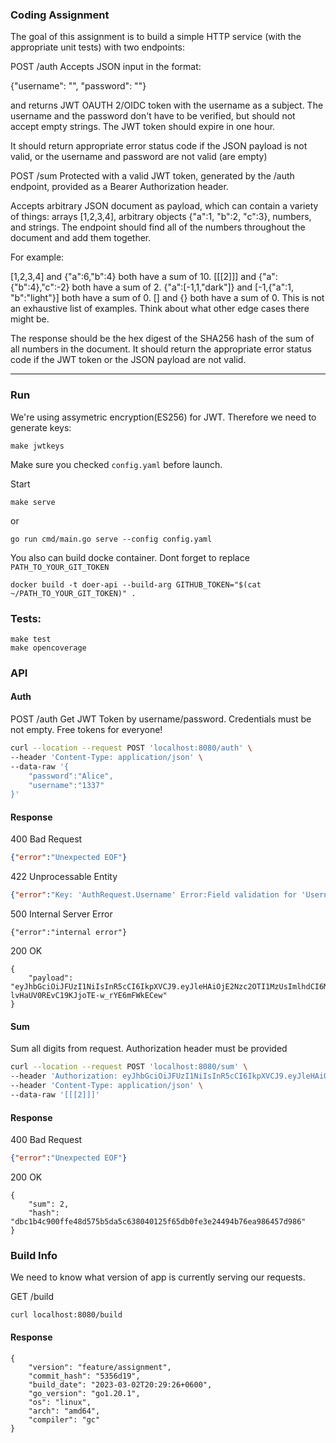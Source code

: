 ### Coding Assignment
The goal of this assignment is to build a simple HTTP service (with the appropriate unit tests) with two endpoints:

POST /auth
Accepts JSON input in the format:

{"username": "<user name>", "password": "<user password>"}

and returns JWT OAUTH 2/OIDC token with the username as a subject. The username and the password don't have to be verified, but should not accept empty strings. The JWT token should expire in one hour.

It should return appropriate error status code if the JSON payload is not valid, or the username and password are not valid (are empty)

POST /sum
Protected with a valid JWT token, generated by the /auth endpoint, provided as a Bearer Authorization header.

Accepts arbitrary JSON document as payload, which can contain a variety of things: arrays [1,2,3,4], arbitrary objects {"a":1, "b":2, "c":3}, numbers, and strings. The endpoint should find all of the numbers throughout the document and add them together.

For example:

[1,2,3,4] and {"a":6,"b":4} both have a sum of 10.
[[[2]]] and {"a":{"b":4},"c":-2} both have a sum of 2.
{"a":[-1,1,"dark"]} and [-1,{"a":1, "b":"light"}] both have a sum of 0.
[] and {} both have a sum of 0.
This is not an exhaustive list of examples. Think about what other edge cases there might be.

The response should be the hex digest of the SHA256 hash of the sum of all numbers in the document. It should return the appropriate error status code if the JWT token or the JSON payload are not valid.

-----------------------------------------------------------------

### Run

We're using assymetric encryption(ES256) for JWT. Therefore we need to generate keys:
```
make jwtkeys
```

Make sure you checked `config.yaml` before launch.

Start 
```
make serve
```
or
```
go run cmd/main.go serve --config config.yaml
```

You also can build docke container. Dont forget to replace `PATH_TO_YOUR_GIT_TOKEN`
```
docker build -t doer-api --build-arg GITHUB_TOKEN="$(cat ~/PATH_TO_YOUR_GIT_TOKEN)" .
```

### Tests:
```
make test
make opencoverage
```


### API
#### Auth 
POST /auth
Get JWT Token by username/password. Credentials must be not empty. Free tokens for everyone!
```bash
curl --location --request POST 'localhost:8080/auth' \
--header 'Content-Type: application/json' \
--data-raw '{
    "password":"Alice",
    "username":"1337"
}'
```

#### Response
400 Bad Request
```json
{"error":"Unexpected EOF"}
```
422 Unprocessable Entity
```json
{"error":"Key: 'AuthRequest.Username' Error:Field validation for 'Username' failed on the 'required' tag"}
```
500 Internal Server Error
```
{"error":"internal error"}
```

200 OK
```
{
    "payload": "eyJhbGciOiJFUzI1NiIsInR5cCI6IkpXVCJ9.eyJleHAiOjE2Nzc2OTI1MzUsImlhdCI6MTY3NzY4ODkzNSwiaXNzIjoiZG9lci5hdXRoIiwic3ViIjoiMiJ9.IHx0zP00Ef6uAeOAVWSpyDFehYM2OkBazke5m_pTSGoYduipMjp-lvHaUV0REvC19KJjoTE-w_rYE6mFWkECew"
}
```
#### Sum
Sum all digits from request. Authorization header must be provided
```bash
curl --location --request POST 'localhost:8080/sum' \
--header 'Authorization: eyJhbGciOiJFUzI1NiIsInR5cCI6IkpXVCJ9.eyJleHAiOjE2Nzc3Njg0MzAsImlhdCI6MTY3Nzc2NDgzMCwiaXNzIjoiZG9lci5hdXRoIiwic3ViIjoiMiJ9.TdAmnKS9ZH-MhIbkWRt5FVn-Xgng_unScbltzznt7LJ_r2VUvzG7BDKuub4V33Z8micD6Hb_N0AiFWrVtTYQvQ' \
--header 'Content-Type: application/json' \
--data-raw '[[[2]]]'
```

#### Response
400 Bad Request
```json
{"error":"Unexpected EOF"}
```

200 OK
```
{
    "sum": 2,
    "hash": "dbc1b4c900ffe48d575b5da5c638040125f65db0fe3e24494b76ea986457d986"
}
```


### Build Info
We need to know what version of app is currently serving our requests.

GET /build
```
curl localhost:8080/build
```
#### Response
```
{
    "version": "feature/assignment",
    "commit_hash": "5356d19",
    "build_date": "2023-03-02T20:29:26+0600",
    "go_version": "go1.20.1",
    "os": "linux",
    "arch": "amd64",
    "compiler": "gc"
}
```